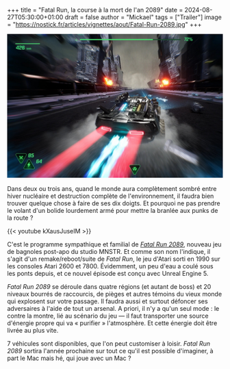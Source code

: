 +++
title = "Fatal Run, la course à la mort de l'an 2089"
date = 2024-08-27T05:30:00+01:00
draft = false
author = "Mickael"
tags = ["Trailer"]
image = "https://nostick.fr/articles/vignettes/aout/Fatal-Run-2089.jpg"
+++

![Fatal Run 2089](Fatal-Run-2089.jpg "Un faux air d'Interceptor.")

Dans deux ou trois ans, quand le monde aura complètement sombré entre hiver nucléaire et destruction complète de l'environnement, il faudra bien trouver quelque chose à faire de ses dix doigts. Et pourquoi ne pas prendre le volant d'un bolide lourdement armé pour mettre la branlée aux punks de la route ?

{{< youtube kXausJuseIM >}} 

C'est le programme sympathique et familial de *[Fatal Run 2089](https://atari.com/products/fatal-run-2089)*, nouveau jeu de bagnoles post-apo du studio MNSTR. Et comme son nom l'indique, il s'agit d'un remake/reboot/suite de *Fatal Run*, le jeu d'Atari sorti en 1990 sur les consoles Atari 2600 et 7800. Évidemment, un peu d'eau a coulé sous les ponts depuis, et ce nouvel épisode est conçu avec Unreal Engine 5.

*Fatal Run 2089* se déroule dans quatre régions (et autant de boss) et 20 niveaux bourrés de raccourcis, de pièges et autres témoins du vieux monde qui explosent sur votre passage. Il faudra aussi et surtout défoncer ses adversaires à l'aide de tout un arsenal. A priori, il n'y a qu'un seul mode : le contre la montre, lié au scénario du jeu — il faut transporter une source d'énergie propre qui va « purifier » l'atmosphère. Et cette énergie doit être livrée au plus vite.

7 véhicules sont disponibles, que l'on peut customiser à loisir. *Fatal Run 2089* sortira l'année prochaine sur tout ce qu'il est possible d'imaginer, à part le Mac mais hé, qui joue avec un Mac ?